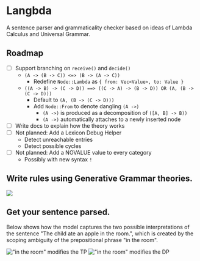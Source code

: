 # Langbda

A sentence parser and grammaticality checker based on ideas of Lambda Calculus and Universal Grammar.

## Roadmap

- [ ] Support branching on `receive()` and `decide()`
  - `(A -> (B -> C)) <=> (B -> (A -> C))`
    - Redefine `Node::Lambda` as `{ from: Vec<Value>, to: Value }`
  - `((A -> B) -> (C -> D)) ==> ((C -> A) -> (B -> D)) OR (A, (B -> (C -> D)))`
    - Default to `(A, (B -> (C -> D)))`
    - Add `Node::From` to denote dangling `(A ->)`
      - `(A ->)` is produced as a decomposition of `([A, B] -> B))`
      - `(A ->)` automatically attaches to a newly inserted node
- [ ] Write docs to explain how the theory works
- [ ] Not planned: Add a Lexicon Debug Helper
  - Detect unreachable entries
  - Detect possible cycles
- [ ] Not planned: Add a NOVALUE value to every category
  - Possibly with new syntax `!`

## Write rules using Generative Grammar theories.

![](assets/lexicons/en.lexicon)

## Get your sentence parsed.

Below shows how the model captures the two possible interpretations of the sentence "The child ate an apple in the room.", which is created by the scoping ambiguity of the prepositional phrase "in the room".

![](examples/the-child-ate-an-apple-in-the-room-_tree-1.png "\"in the room\" modifies the TP")
![](examples/the-child-ate-an-apple-in-the-room-_tree-2.png "\"in the room\" modifies the DP")
